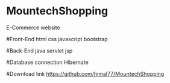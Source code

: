 # MountechShopping
E-Commerce website

#Front-End
html 
css
javascript
bootstrap

#Back-End
java
servlet
jsp

#Database connection
Hibernate

#Download link
https://github.com/himal77/MountechShopping

